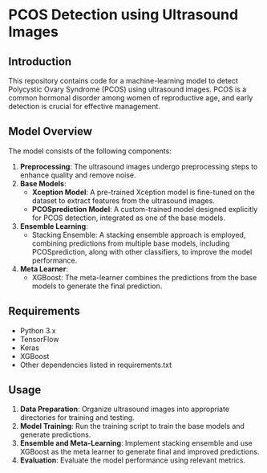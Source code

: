 # PCOS Detection using Ultrasound Images

## Introduction
This repository contains code for a machine-learning model to detect Polycystic Ovary Syndrome (PCOS) using ultrasound images. PCOS is a common hormonal disorder among women of reproductive age, and early detection is crucial for effective management.

## Model Overview
The model consists of the following components:

1. **Preprocessing**: The ultrasound images undergo preprocessing steps to enhance quality and remove noise.
2. **Base Models**:
   - **Xception Model**: A pre-trained Xception model is fine-tuned on the dataset to extract features from the ultrasound images.
   - **PCOSprediction Model**: A custom-trained model designed explicitly for PCOS detection, integrated as one of the base models.
3. **Ensemble Learning**:
   - Stacking Ensemble: A stacking ensemble approach is employed, combining predictions from multiple base models, including PCOSprediction, along with other classifiers, to improve the model performance.
4. **Meta Learner**:
   - XGBoost: The meta-learner combines the predictions from the base models to generate the final prediction.

## Requirements
- Python 3.x
- TensorFlow
- Keras
- XGBoost
- Other dependencies listed in requirements.txt

## Usage
1. **Data Preparation**: Organize ultrasound images into appropriate directories for training and testing.
2. **Model Training**: Run the training script to train the base models and generate predictions.
3. **Ensemble and Meta-Learning**: Implement stacking ensemble and use XGBoost as the meta learner to generate final and improved predictions.
4. **Evaluation**: Evaluate the model performance using relevant metrics.

